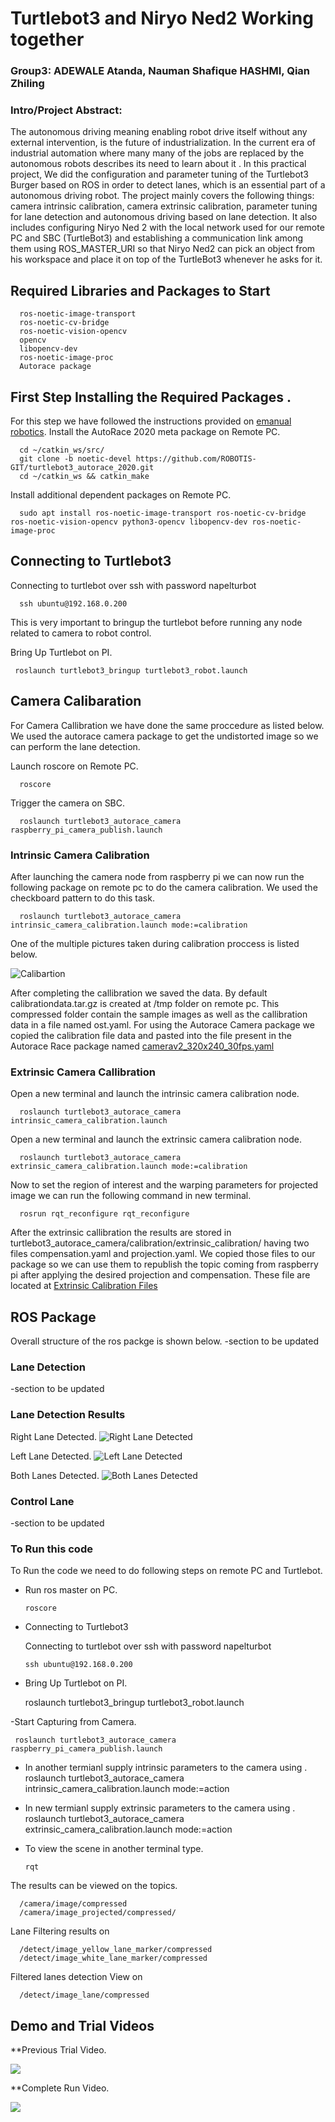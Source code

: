 
# Turtlebot3 and Niryo Ned2 Working together
### Group3:  ADEWALE Atanda, Nauman Shafique HASHMI,  Qian Zhiling

### Intro/Project Abstract:
The autonomous driving meaning enabling robot drive itself without any external intervention, is the future of industrialization. In the current era of industrial automation where many many of the jobs are replaced by the autonomous robots describes its need to learn about it . In this practical project, We did the configuration and parameter tuning of the Turtlebot3 Burger based on ROS in order to detect lanes, which is an essential part of a autonomous driving robot. The project mainly covers the following things: camera intrinsic calibration, camera extrinsic calibration, parameter tuning for lane detection and autonomous driving based on lane detection. It also includes configuring Niryo Ned 2 with the local network used for our remote PC and SBC (TurtleBot3) and establishing a communication link among them using ROS_MASTER_URI so that Niryo Ned2 can pick an object from his workspace and place it on top of the TurtleBot3 whenever he asks for it. 


## Required Libraries and Packages to Start
      ros-noetic-image-transport 
      ros-noetic-cv-bridge 
      ros-noetic-vision-opencv 
      opencv 
      libopencv-dev 
      ros-noetic-image-proc
      Autorace package

## First Step Installing the Required Packages .
For this step we have followed the instructions provided on [emanual robotics][1].
Install the AutoRace 2020 meta package on Remote PC.

      cd ~/catkin_ws/src/
      git clone -b noetic-devel https://github.com/ROBOTIS-GIT/turtlebot3_autorace_2020.git
      cd ~/catkin_ws && catkin_make
            
Install additional dependent packages on Remote PC.

      sudo apt install ros-noetic-image-transport ros-noetic-cv-bridge ros-noetic-vision-opencv python3-opencv libopencv-dev ros-noetic-image-proc

## Connecting to Turtlebot3

Connecting to turtlebot over ssh with password napelturbot

      ssh ubuntu@192.168.0.200
      
 This is very important to bringup the turtlebot before running any node related to camera to robot control. 
 
Bring Up Turtlebot on PI.

     roslaunch turtlebot3_bringup turtlebot3_robot.launch 

## Camera Calibaration

For Camera Callibration we have done the same proccedure as listed below. We used the autorace camera package to get the undistorted image so we can perform the lane detection.

Launch roscore on Remote PC.
      
      roscore
Trigger the camera on SBC.
      
      roslaunch turtlebot3_autorace_camera raspberry_pi_camera_publish.launch

### Intrinsic Camera Calibration
After launching the camera node from raspberry pi we can now run the following package on remote pc to do the camera calibration. We used the checkboard pattern to do this task. 

      roslaunch turtlebot3_autorace_camera intrinsic_camera_calibration.launch mode:=calibration
      
One of the multiple pictures taken during calibration proccess is listed below.

![Calibartion](images/left-0033.png)

After completing the callibration we saved the data. By default calibrationdata.tar.gz is created at /tmp folder on remote pc. This compressed folder contain the sample images as well as the callibration data in a file named ost.yaml. For using the Autorace Camera package we copied the calibration file data and pasted into the file present in the Autorace Race package named [camerav2_320x240_30fps.yaml](/calibration/intrinsic_calibration/camerav2_320x240_30fps.yaml) 

### Extrinsic Camera Callibration

Open a new terminal and launch the intrinsic camera calibration node.
      
      roslaunch turtlebot3_autorace_camera intrinsic_camera_calibration.launch
Open a new terminal and launch the extrinsic camera calibration node.

      roslaunch turtlebot3_autorace_camera extrinsic_camera_calibration.launch mode:=calibration

Now to set the region of interest and the warping parameters for projected image we can run the following command in new terminal.
      
      rosrun rqt_reconfigure rqt_reconfigure

After the extrinsic callibration the results are stored in  turtlebot3_autorace_camera/calibration/extrinsic_calibration/ having two files compensation.yaml and projection.yaml. We copied those files to our package so we can use them to republish the topic coming from raspberry pi after applying the desired projection and compensation. These file are located at [Extrinsic Calibration Files](/calibration/extrinsic_calibration)

## ROS Package
Overall structure of the ros packge is shown below.
 -section to be updated 

### Lane Detection
 -section to be updated 

### Lane Detection Results

Right Lane Detected.
![Right Lane Detected](images/right.png)

Left Lane Detected.
![Left Lane Detected](images/left.png)

Both Lanes Detected.
![Both Lanes Detected](images/both.png)

### Control Lane
        
 -section to be updated 

### To Run this code


To Run the code we need to do following steps on remote PC and Turtlebot.

- Run ros master on PC. 

      roscore
 
- Connecting to Turtlebot3

  Connecting to turtlebot over ssh with password napelturbot

      ssh ubuntu@192.168.0.200
      
- Bring Up Turtlebot on PI.

     roslaunch turtlebot3_bringup turtlebot3_robot.launch 

-Start Capturing from Camera.

     roslaunch turtlebot3_autorace_camera raspberry_pi_camera_publish.launch
     
     
- In another termianl supply intrinsic parameters to the camera using .
      roslaunch turtlebot3_autorace_camera intrinsic_camera_calibration.launch mode:=action

- In new termianl supply extrinsic parameters to the camera using .
      roslaunch turtlebot3_autorace_camera extrinsic_camera_calibration.launch mode:=action
- To view the scene in another terminal type.

      rqt

The results can be viewed on the topics.

      /camera/image/compressed
      /camera/image_projected/compressed/ 
Lane Filtering results on 
      
      /detect/image_yellow_lane_marker/compressed
      /detect/image_white_lane_marker/compressed
Filtered  lanes detection View on 

      /detect/image_lane/compressed



## Demo and Trial Videos

**Previous Trial Video.

<p float="middle">
  <img src="images/tb_moving.gif"/>
</p>

**Complete Run Video.

<p float="middle">
  <img src="images/tb_moving.gif"/>
</p>

[1]:https://emanual.robotis.com/docs/en/platform/turtlebot3/autonomous_driving/#autonomous-driving
[2]: https://automaticaddison.com/the-ultimate-guide-to-real-time-lane-detection-using-opencv/
